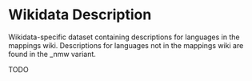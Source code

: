# Wikidata Description
Wikidata-specific dataset containing descriptions for languages in the mappings wiki. Descriptions for languages not in the mappings wiki are found in the _nmw variant.

TODO
